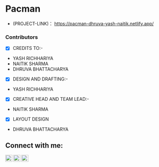 # Pacman

- (PROJECT-LINK)： https://pacman-dhruva-yash-naitik.netlify.app/

### Contributors 

[]()

- [x] CREDITS TO:-
-  YASH RICHHARIYA
-  NAITIK SHARMA
-  DHRUVA BHATTACHARYA

- [x] DESIGN AND DRAFTING:-
-  YASH RICHHARIYA

- [x] CREATIVE HEAD AND TEAM LEAD:-
-  NAITIK SHARMA
- [x] LAYOUT DESIGN
-  DHRUVA BHATTACHARYA

## Connect with me:
[<img align="left" alt="dhruva | LinkedIn" width="22px" src="https://cdn.jsdelivr.net/npm/simple-icons@v3/icons/linkedin.svg" />](https://www.linkedin.com/in/dhruva-bhattacharya/)
[<img align="left" alt="Naitik | LinkedIn" width="22px" src="https://cdn.jsdelivr.net/npm/simple-icons@v3/icons/linkedin.svg" />](https://www.linkedin.com/in/naitik-s-a70b211b0/)
[<img align="left" alt="Yash | LinkedIn" width="22px" src="https://cdn.jsdelivr.net/npm/simple-icons@v3/icons/linkedin.svg" />](https://www.linkedin.com/in/yashrichhariya/)
</a>
<br />

